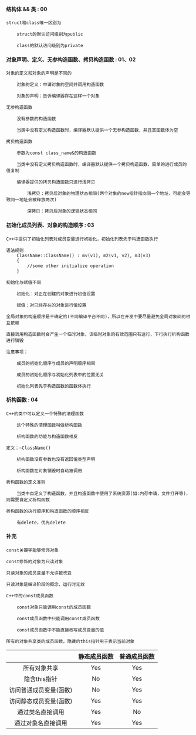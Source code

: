 #### 结构体 && 类 : 00

```
struct和class唯一区别为

    struct的默认访问级别为public

    class的默认访问级别为private
```

#### 对象声明、定义、无参构造函数、拷贝构造函数 : 01、02

```
对象的定义和对象的声明是不同的

    对象的定义：申请对象的空间并调用构造函数

    对象的声明：告诉编译器存在这样一个对象

无参构造函数

    没有参数的构造函数

    当类中没有定义构造函数时，编译器默认提供一个无参构造函数，并且其函数体为空

拷贝构造函数

    参数为const class_name&的构造函数

    当类中没有定义拷贝构造函数时，编译器默认提供一个拷贝构造函数，简单的进行成员的值复制

    编译器提供的拷贝构造函数只进行浅拷贝

        浅拷贝：拷贝后对象的物理状态相同(两个对象的new指针指向同一个地址，可能会导致同一地址会被释放两次)

        深拷贝：拷贝后对象的逻辑状态相同
```

#### 初始化成员列表、对象的构造顺序 : 03

```
C++中提供了初始化列表对成员变量进行初始化，初始化列表先于构造函数执行

语法规则
    ClassName::ClassName() : mv(v1), m2(v1, v2), m3(v3)
    {
        //some other initialize operation
    }

初始化与赋值不同

    初始化：对正在创建的对象进行初值设置

    赋值：对已经存在的对象进行值设置

全局对象的构造顺序是不确定的(不同编译平台不同)，所以在开发中要尽量避免全局对象间的相互依赖

直接调用构造函数时会产生一个临时对象，该临时对象的有效范围只有这行，下行执行析构函数进行销毁

注意事项：

    成员的初始化顺序与成员的声明顺序相同

    成员的初始化顺序与初始化列表中的位置无关

    初始化列表先于构造函数的函数体执行
```

#### 析构函数 : 04

```
C++的类中可以定义一个特殊的清理函数

    这个特殊的清理函数叫做析构函数

    析构函数的功能与构造函数相反

定义：~ClassName()

    析构函数没有参数也没有返回值类型声明

    析构函数在对象销毁时自动被调用

析构函数的定义准则

    当类中自定义了构造函数，并且构造函数中使用了系统资源(如:内存申请，文件打开等)，则需要自定义析构函数

析构函数的执行顺序和构造函数的顺序相反

    有delete，优先delete
```
#### 补充

```
const关键字能够修饰对象

const修饰的对象为只读对象

只读对象的成员变量不允许被改变

只读对象是编译阶段的概念，运行时无效

C++中的const成员函数
    
    const对象只能调用const的成员函数
    
    const成员函数中只能调用const成员函数

    const成员函数中不能直接改写成员变量的值

所有的对象共享类的成员函数，隐藏的this指针用于表示当前对象
```

| |静态成员函数|普通成员函数|
|:---:|:---:|:---:|
|所有对象共享|Yes|Yes|
|隐含this指针|No|Yes|
|访问普通成员变量(函数)|No|Yes|
|访问静态成员变量(函数)|Yes|Yes|
|通过类名直接调用|Yes|No|
|通过对象名直接调用|Yes|Yes|
